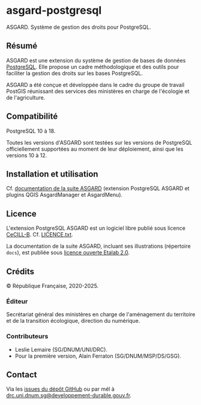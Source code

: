 # asgard-postgresql
ASGARD. Système de gestion des droits pour PostgreSQL.

## Résumé

ASGARD est une extension du système de gestion de bases de données [PostgreSQL](https://www.postgresql.org/). Elle propose un cadre méthodologique et des outils pour faciliter la gestion des droits sur les bases PostgreSQL.

ASGARD a été conçue et développée dans le cadre du groupe de travail PostGIS réunissant des services des ministères en charge de l'écologie et de l'agriculture.

## Compatibilité

PostgreSQL 10 à 18. 

Toutes les versions d'ASGARD sont testées sur les versions de PostgreSQL officiellement supportées au moment de leur déploiement, ainsi que les versions 10 à 12.

## Installation et utilisation

Cf. [documentation de la suite ASGARD](https://snum.scenari-community.org/Asgard/Documentation) (extension PostgreSQL ASGARD et plugins QGIS AsgardManager et AsgardMenu).

## Licence

L'extension PostgreSQL ASGARD est un logiciel libre publié sous licence [CeCILL-B](https://spdx.org/licenses/CECILL-B.html). Cf. [LICENCE.txt](https://github.com/MTES-MCT/asgard-postgresql/blob/master/LICENCE.txt).

La documentation de la suite ASGARD, incluant ses illustrations (répertoire `docs`), est publiée sous [licence ouverte Etalab 2.0](https://spdx.org/licenses/etalab-2.0).

## Crédits

© République Française, 2020-2025.

### Éditeur

Secrétariat général des ministères en charge de l'aménagement du territoire et de la transition écologique, direction du numérique.

### Contributeurs

- Leslie Lemaire (SG/DNUM/UNI/DRC).
- Pour la première version, Alain Ferraton (SG/DNUM/MSP/DS/GSG).

## Contact

Via les [issues du dépôt GitHub](https://github.com/MTES-MCT/asgard-postgresql/issues) ou par mél à drc.uni.dnum.sg@developpement-durable.gouv.fr.

